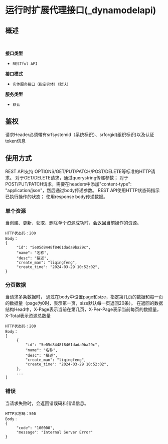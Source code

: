 # 运行时扩展代理接口(_dynamodelapi) <!-- {docsify-ignore-all} -->



## 概述
<br>
<p class="panel-title"><b>接口类型</b></p>

* `RESTful API`

<p class="panel-title"><b>接口模式</b></p>

* `实体服务接口（指定实体）（默认）`

<p class="panel-title"><b>服务类型</b></p>

* `默认`


## 鉴权
请求Header必须带有srfsystemid（系统标识）、srforgid(组织标识)以及认证token信息


## 使用方式
REST API支持 OPTIONS/GET/PUT/PATCH/POST/DELETE等标准的HTTP请求。
对于GET/DELETE请求，通过querystring传递参数；
对于POST/PUT/PATCH请求，需要在headers中添加"content-type": "application/json"，然后通过body传递参数。
REST API使用HTTP状态码指示已执行操作的状态； 使用response body传递数据。

### 单个资源
当创建、更新、获取、删除单个资源成功时，会返回当前操作的资源。

```
HTTP状态码：200
Body：
{
     "id": "5e05d8448f8461dada9ba29c",
     "name": "名称",
     "desc": "描述",
     "create_man": "liqingfeng",
     "create_time": "2024-03-29 10:52:02",
}
```

### 分页数据
当请求多条数据时， 通过在body中设置page和size，指定第几页的数据和每一页的数据量（page为0时，表示第一页，size默认每一页返回20条）。
在返回的数据结构Head中，X-Page表示当前在第几页，X-Per-Page表示当前每页的数据量，X-Total表示资源总数量

```
HTTP状态码：200
Body：
[
     {
         "id": "5e05d8448f8461dada9ba29c",
         "name": "名称",
         "desc": "描述",
         "create_man": "liqingfeng",
         "create_time": "2024-03-29 10:52:02",
     },
     ...
]

```

### 错误
当请求失败时，会返回错误码和错误信息。

```
HTTP状态码：500
Body：
{
     "code": "100000",
     "message": "Internal Server Error"
}
```

